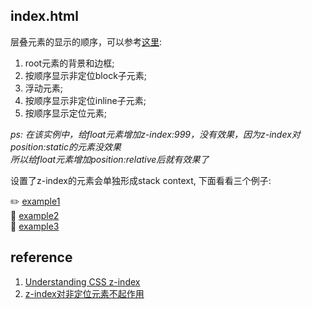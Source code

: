 

## index.html

层叠元素的显示的顺序，可以参考[这里][stacking-of-float]: 

1. root元素的背景和边框;
2. 按顺序显示非定位block子元素;
3. 浮动元素;
4. 按顺序显示非定位inline子元素;
5. 按顺序显示定位元素;

*ps: 在该实例中，给float元素增加z-index:999，没有效果，因为z-index对position:static的元素没效果*<br/>
*所以给float元素增加position:relative后就有效果了*


设置了z-index的元素会单独形成stack context, 下面看看三个例子:

:pencil2: [example1](https://developer.mozilla.org/en-US/docs/Web/CSS/CSS_Positioning/Understanding_z_index/Stacking_context_example_1)<br/>
:rotating_light: [example2](https://developer.mozilla.org/en-US/docs/Web/CSS/CSS_Positioning/Understanding_z_index/Stacking_context_example_2)<br/>
:penguin: [example3](https://developer.mozilla.org/en-US/docs/Web/CSS/CSS_Positioning/Understanding_z_index/Stacking_context_example_3)<br/>

## reference

1. [Understanding CSS z-index](https://developer.mozilla.org/en-US/docs/Web/CSS/CSS_Positioning/Understanding_z_index) <br/>
2. [z-index对非定位元素不起作用](https://stackoverflow.com/questions/579753/css-floating-w-overlap) <br/>

[stacking-of-float]: https://developer.mozilla.org/en-US/docs/Web/CSS/CSS_Positioning/Understanding_z_index/Stacking_and_float "float的z-index" 

